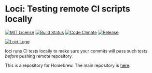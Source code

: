# Loci: Testing remote CI scripts locally
[![MIT License](http://img.shields.io/badge/license-MIT-blue.svg?style=flat)](LICENSE)
[![Build Status](https://travis-ci.org/jkawamoto/loci.svg?branch=master)](https://travis-ci.org/jkawamoto/loci)
[![Code Climate](https://codeclimate.com/github/jkawamoto/loci/badges/gpa.svg)](https://codeclimate.com/github/jkawamoto/loci)
[![Release](https://img.shields.io/badge/release-0.5.0-brightgreen.svg)](https://github.com/jkawamoto/loci/releases/tag/v0.5.0)

[![Loci Logo](https://jkawamoto.github.io/loci/img/image.png)](https://jkawamoto.github.io/loci/)

loci runs CI tests locally to make sure your commits will pass such tests
*before* pushing remote repository.

This is a repository for Homebrew.
The main repository is [here](https://github.com/jkawamoto/loci).
